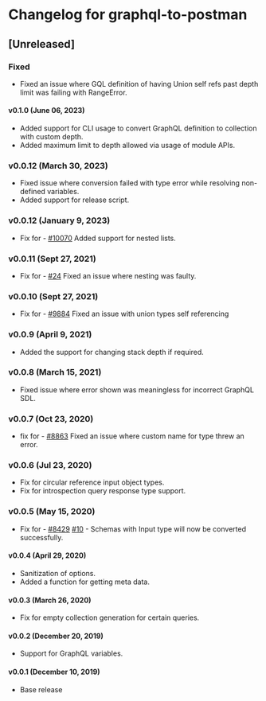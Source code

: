 # Changelog for graphql-to-postman

## [Unreleased]

### Fixed

-   Fixed an issue where GQL definition of having Union self refs past depth limit was failing with RangeError.

#### v0.1.0 (June 06, 2023)
* Added support for CLI usage to convert GraphQL definition to collection with custom depth.
* Added maximum limit to depth allowed via usage of module APIs.

### v0.0.12 (March 30, 2023)
* Fixed issue where conversion failed with type error while resolving non-defined variables.
* Added support for release script.

### v0.0.12 (January 9, 2023)
* Fix for - [#10070](hhttps://github.com/postmanlabs/postman-app-support/issues/10070) Added support for nested lists.

### v0.0.11 (Sept 27, 2021)
* Fix for - [#24](https://github.com/postmanlabs/graphql-to-postman/issues/24) Fixed an issue where nesting was faulty.

### v0.0.10 (Sept 27, 2021)
* Fix for - [#9884](https://github.com/postmanlabs/postman-app-support/issues/9884) Fixed an issue with union types self referencing

### v0.0.9 (April 9, 2021)
* Added the support for changing stack depth if required.

### v0.0.8 (March 15, 2021)
* Fixed issue where error shown was meaningless for incorrect GraphQL SDL.

### v0.0.7 (Oct 23, 2020)
* fix for - [#8863](https://github.com/postmanlabs/postman-app-support/issues/8863) Fixed an issue where custom name for type threw an error.

### v0.0.6 (Jul 23, 2020)
* Fix for circular reference input object types.
* Fix for introspection query response type support.

### v0.0.5 (May 15, 2020)
* Fix for - [#8429](https://github.com/postmanlabs/postman-app-support/issues/8429) [#10](https://github.com/postmanlabs/graphql-to-postman/issues/10) - Schemas with Input type will now be converted successfully.

#### v0.0.4 (April 29, 2020)
* Sanitization of options.
* Added a function for getting meta data.

#### v0.0.3 (March 26, 2020)
* Fix for empty collection generation for certain queries.

#### v0.0.2 (December 20, 2019)
* Support for GraphQL variables.

#### v0.0.1 (December 10, 2019)
* Base release

